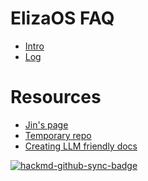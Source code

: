 ElizaOS FAQ
===

- [Intro](/-GOUqb5EQAqYWvltIDbT9A)
- [Log](/w3oeUhTSTxGDxD8-eol6yw)


Resources
===
- [Jin's page](https://hackmd.io/@XR/elizaos-rpgf)
- [Temporary repo](https://github.com/bealers/eliza-faq)
- [Creating LLM friendly docs](https://docs.kapa.ai/blog/optimizing-technical-documentation-for-llms)

[![hackmd-github-sync-badge](https://hackmd.io/5Na4Oa9XSK-KLQ3bwFU6YA/badge)](https://hackmd.io/@bealers/BJNcWxFYJl)
